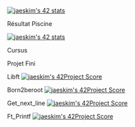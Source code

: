 [![jaeskim's 42 stats](https://badge42.herokuapp.com/api/stats/lduboulo?cursus=C%20Piscine&darmode=true&privacyEmail=true)](https://github.com/JaeSeoKim/badge42)

Résultat Piscine

[![jaeskim's 42 stats](https://badge42.herokuapp.com/api/stats/lduboulo?privacyEmail=true&darkmode=true)](https://github.com/JaeSeoKim/badge42)

Cursus

Projet Fini

Libft  [![jaeskim's 42Project Score](https://badge42.herokuapp.com/api/project/lduboulo/Libft)](https://github.com/JaeSeoKim/badge42)

Born2beroot [![jaeskim's 42Project Score](https://badge42.herokuapp.com/api/project/lduboulo/Born2beroot)](https://github.com/JaeSeoKim/badge42)

Get_next_line [![jaeskim's 42Project Score](https://badge42.herokuapp.com/api/project/lduboulo/get_next_line)](https://github.com/JaeSeoKim/badge42)

Ft_Printf [![jaeskim's 42Project Score](https://badge42.herokuapp.com/api/project/lduboulo/ft_printf)](https://github.com/JaeSeoKim/badge42)
